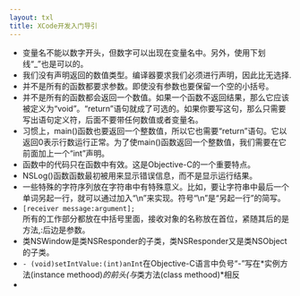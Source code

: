 ```yaml
---
layout: txl
title: XCode开发入门导引
---
```


 - 变量名不能以数字开头，但数字可以出现在变量名中。另外，使用下划线“_”也是可以的。
 - 我们没有声明返回的数值类型。编译器要求我们必须进行声明，因此比无选择.
 - 并不是所有的函数都要求参数。即使没有参数也要保留一个空的小括号。
 - 并不是所有的函数都会返回一个数值。如果一个函数不返回结果，那么它应该被定义为“void”。“return”语句就成了可选的。如果你要写这句，那么只需要写出语句定义符，后面不要带任何数值或者变量名。
 - 习惯上，main()函数也要返回一个整数值，所以它也需要“return”语句。它以返回0表示行数运行正常。为了使main()函数返回一个整数值，我们需要在它前面加上一个“int”声明。
 - 函数中的代码只在函数中有效。这是Objective-C的一个重要特点。
 - NSLog()函数函数最初被用来显示错误信息，而不是显示运行结果。
 - 一些特殊的字符序列放在字符串中有特殊意义。比如，要让字符串中最后一个单词另起一行，就可以通过加入“\n”来实现。符号“\n”是“另起一行”的简写。
 - ```[receiver message:argument];```  
 所有的工作部分都放在中括号里面，接收对象的名称放在首位，紧随其后的是方法,:后边是参数。
 - 类NSWindow是类NSResponder的子类，类NSResponder又是类NSObject的子类。
 - ```- (void)setIntValue:(int)anInt```在Objective-C语言中负号“-”写在*实例方法(instance methood)*的前头(与*类方法(class methood)*相反
 - 